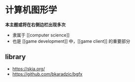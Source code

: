# 计算机图形学

**本主题或将在右侧边栏出现多次**
- 隶属于 [[computer science]]
- 也是 [[game development]] 中，[[game client]] 的重要部分

## library
- https://skia.org/
- https://github.com/bkaradzic/bgfx

